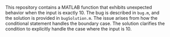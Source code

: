 This repository contains a MATLAB function that exhibits unexpected behavior when the input is exactly 10. The bug is described in `bug.m`, and the solution is provided in `bugSolution.m`.  The issue arises from how the conditional statement handles the boundary case. The solution clarifies the condition to explicitly handle the case where the input is 10.